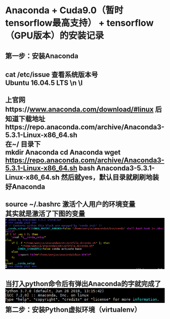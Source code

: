 Anaconda + Cuda9.0（暂时tensorflow最高支持） + tensorflow（GPU版本）的安装记录
======
第一步：安装Anaconda
----
cat /etc/issue 查看系统版本号<br>
Ubuntu 16.04.5 LTS \n \l<br>
<br>
上官网https://www.anaconda.com/download/#linux 后知道下载地址https://repo.anaconda.com/archive/Anaconda3-5.3.1-Linux-x86_64.sh<br>
在~/ 目录下<br>
    mkdir Anaconda
    cd Anaconda
    wget https://repo.anaconda.com/archive/Anaconda3-5.3.1-Linux-x86_64.sh
    bash Anaconda3-5.3.1-Linux-x86_64.sh
然后就yes，默认目录就刷刷地装好Anaconda<br>
<br>
source ~/.bashrc 激活个人用户的环境变量<br>
其实就是激活了下图的变量<br>
![](https://github.com/thejhacker/Artificial-Intelligence/raw/master/Image/001.png)
<br>
<br>
当打入python命令后有弹出Anaconda的字就完成了
![](https://github.com/thejhacker/Artificial-Intelligence/raw/master/Image/002.png)
第二步：安装Python虚拟环境（virtualenv）
----


